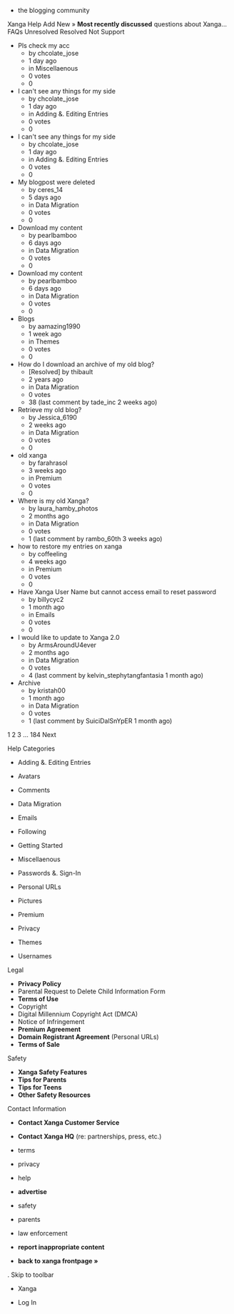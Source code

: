 *   the blogging community

Xanga Help Add New » **Most recently discussed** questions about Xanga… FAQs Unresolved Resolved Not Support

*   Pls check my acc
    *   by chcolate\_jose
    *   1 day ago
    *   in Miscellaenous
    *   0 votes
    *   0
*   I can't see any things for my side
    *   by chcolate\_jose
    *   1 day ago
    *   in Adding &. Editing Entries
    *   0 votes
    *   0
*   I can't see any things for my side
    *   by chcolate\_jose
    *   1 day ago
    *   in Adding &. Editing Entries
    *   0 votes
    *   0
*   My blogpost were deleted
    *   by ceres\_14
    *   5 days ago
    *   in Data Migration
    *   0 votes
    *   0
*   Download my content
    *   by pearlbamboo
    *   6 days ago
    *   in Data Migration
    *   0 votes
    *   0
*   Download my content
    *   by pearlbamboo
    *   6 days ago
    *   in Data Migration
    *   0 votes
    *   0
*   Blogs
    *   by aamazing1990
    *   1 week ago
    *   in Themes
    *   0 votes
    *   0
*   How do I download an archive of my old blog?
    *   \[Resolved\] by thibault
    *   2 years ago
    *   in Data Migration
    *   0 votes
    *   38 (last comment by tade\_inc 2 weeks ago)
*   Retrieve my old blog?
    *   by Jessica\_6190
    *   2 weeks ago
    *   in Data Migration
    *   0 votes
    *   0
*   old xanga
    *   by farahrasol
    *   3 weeks ago
    *   in Premium
    *   0 votes
    *   0
*   Where is my old Xanga?
    *   by laura\_hamby\_photos
    *   2 months ago
    *   in Data Migration
    *   0 votes
    *   1 (last comment by rambo\_60th 3 weeks ago)
*   how to restore my entries on xanga
    *   by coffeeling
    *   4 weeks ago
    *   in Premium
    *   0 votes
    *   0
*   Have Xanga User Name but cannot access email to reset password
    *   by billycyc2
    *   1 month ago
    *   in Emails
    *   0 votes
    *   0
*   I would like to update to Xanga 2.0
    *   by ArmsAroundU4ever
    *   2 months ago
    *   in Data Migration
    *   0 votes
    *   4 (last comment by kelvin\_stephytangfantasia 1 month ago)
*   Archive
    *   by kristah00
    *   1 month ago
    *   in Data Migration
    *   0 votes
    *   1 (last comment by SuiciDalSnYpER 1 month ago)

1 2 3 ... 184 Next

Help Categories

*   Adding &. Editing Entries
*   Avatars
*   Comments
*   Data Migration
*   Emails
*   Following
*   Getting Started
*   Miscellaenous

*   Passwords &. Sign-In
*   Personal URLs
*   Pictures
*   Premium
*   Privacy
*   Themes
*   Usernames

Legal

*   **Privacy Policy**
*   Parental Request to Delete Child Information Form
*   **Terms of Use**
*   Copyright
*   Digital Millennium Copyright Act (DMCA)
*   Notice of Infringement
*   **Premium Agreement**
*   **Domain Registrant Agreement** (Personal URLs)
*   **Terms of Sale**

Safety

*   **Xanga Safety Features**
*   **Tips for Parents**
*   **Tips for Teens**
*   **Other Safety Resources**

Contact Information

*   **Contact Xanga Customer Service**
*   **Contact Xanga HQ** (re: partnerships, press, etc.)

*   terms
*   privacy
*   help
*   **advertise**

*   safety
*   parents
*   law enforcement
*   **report inappropriate content**

*   **back to xanga frontpage »**

<img src="http://pixel.quantserve.com/pixel/p-87h-iNOVooym2.gif" style="display: none" height="1" width="1" alt="Quantcast"/>. Skip to toolbar

*   Xanga

*   Log In